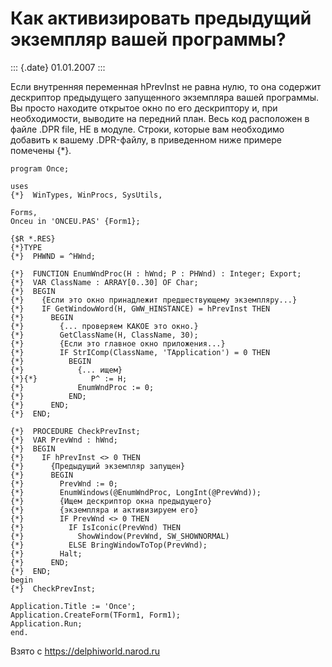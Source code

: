 Как активизировать предыдущий экземпляр вашей программы?
========================================================

::: {.date}
01.01.2007
:::

Если внутренняя переменная hPrevInst не равна нулю, то она содержит
дескриптор предыдущего запущенного экземпляра вашей программы. Вы просто
находите открытое окно по его дескриптору и, при необходимости, выводите
на передний план. Весь код расположен в файле .DPR file, НЕ в модуле.
Строки, которые вам необходимо добавить к вашему .DPR-файлу, в
приведенном ниже примере помечены {\*}.

    program Once;
     
    uses
    {*}  WinTypes, WinProcs, SysUtils,
     
    Forms,
    Onceu in 'ONCEU.PAS' {Form1};
     
    {$R *.RES}
    {*}TYPE
    {*}  PHWND = ^HWnd;
     
    {*}  FUNCTION EnumWndProc(H : hWnd; P : PHWnd) : Integer; Export;
    {*}  VAR ClassName : ARRAY[0..30] OF Char;
    {*}  BEGIN
    {*}    {Если это окно принадлежит предшествующему экземпляру...}
    {*}    IF GetWindowWord(H, GWW_HINSTANCE) = hPrevInst THEN
    {*}      BEGIN
    {*}        {... проверяем КАКОЕ это окно.}
    {*}        GetClassName(H, ClassName, 30);
    {*}        {Если это главное окно приложения...}
    {*}        IF StrIComp(ClassName, 'TApplication') = 0 THEN
    {*}          BEGIN
    {*}            {... ищем}
    {*}{*}            P^ := H;
    {*}            EnumWndProc := 0;
    {*}          END;
    {*}      END;
    {*}  END;
     
    {*}  PROCEDURE CheckPrevInst;
    {*}  VAR PrevWnd : hWnd;
    {*}  BEGIN
    {*}    IF hPrevInst <> 0 THEN
    {*}      {Предыдущий экземпляр запущен}
    {*}      BEGIN
    {*}        PrevWnd := 0;
    {*}        EnumWindows(@EnumWndProc, LongInt(@PrevWnd));
    {*}        {Ищем дескриптор окна предыдущего}
    {*}        {экземпляра и активизируем его}
    {*}        IF PrevWnd <> 0 THEN
    {*}          IF IsIconic(PrevWnd) THEN
    {*}            ShowWindow(PrevWnd, SW_SHOWNORMAL)
    {*}          ELSE BringWindowToTop(PrevWnd);
    {*}        Halt;
    {*}      END;
    {*}  END;
    begin
    {*}  CheckPrevInst;
     
    Application.Title := 'Once';
    Application.CreateForm(TForm1, Form1);
    Application.Run;
    end.

Взято с <https://delphiworld.narod.ru>
